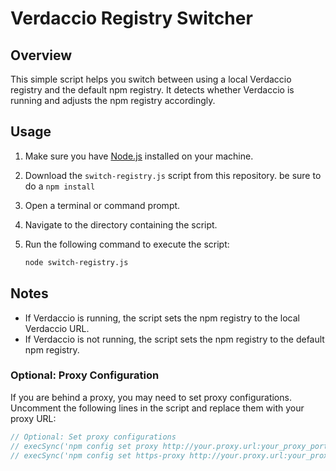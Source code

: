 # Verdaccio Registry Switcher

## Overview

This simple script helps you switch between using a local Verdaccio registry and the default npm registry. It detects whether Verdaccio is running and adjusts the npm registry accordingly.

## Usage

1. Make sure you have [Node.js](https://nodejs.org/) installed on your machine.

2. Download the `switch-registry.js` script from this repository. be sure to do a 
```npm install```

3. Open a terminal or command prompt.

4. Navigate to the directory containing the script.

5. Run the following command to execute the script:

    ```bash
    node switch-registry.js
    ```

## Notes

- If Verdaccio is running, the script sets the npm registry to the local Verdaccio URL.
- If Verdaccio is not running, the script sets the npm registry to the default npm registry.

### Optional: Proxy Configuration

If you are behind a proxy, you may need to set proxy configurations. Uncomment the following lines in the script and replace them with your proxy URL:

```javascript
// Optional: Set proxy configurations
// execSync('npm config set proxy http://your.proxy.url:your_proxy_port');
// execSync('npm config set https-proxy http://your.proxy.url:your_proxy_port');
